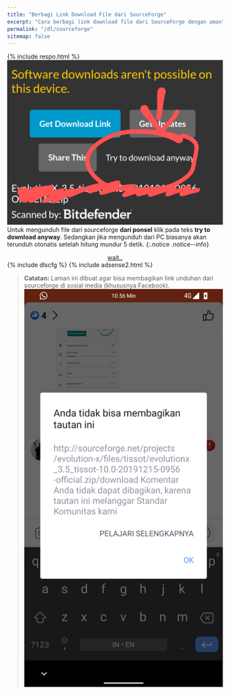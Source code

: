 ```yaml
---
title: "Berbagi Link Download File dari SourceForge"
excerpt: "Cara berbagi link download file dari SourceForge dengan aman" 
permalink: "/dl/sourceforge"
sitemap: false
---
```

{% include respo.html %}
![instruction mobile](/assets/image/scfg-mobile.png)
Untuk mengunduh file dari sourceforge **dari ponsel** klik pada teks **try to download anyway**. Sedangkan jika mengunduh dari PC biasanya akan terunduh otonatis setelah hitung mundur 5 detik.
{:.notice .notice--info} 

<div style="display: block; text-align: center;">

<a href="/" id="download" class="btn btn--primary">
wait..
</a>

</div>
{% include dlscfg %}
{% include adsense2.html %}

> **Catatan:** Laman ini dibuat agar bisa membagikan link unduhan dari sourceforge di sosial media (khususnya Facebook).
> ![berbagi di facebook](/assets/image/scfg-facebook.png)
